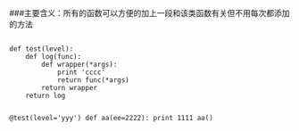 ###主要含义：所有的函数可以方便的加上一段和该类函数有关但不用每次都添加的方法

<code>
def test(level):
    def log(func):
        def wrapper(*args):
            print 'cccc'
            return func(*args)                                                                                       
        return wrapper
    return log 

@test(level='yyy')
def aa(ee=2222):
    print 1111
aa()

</code>


